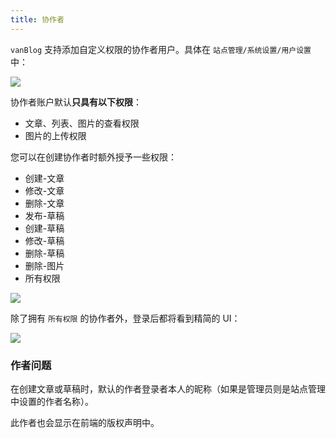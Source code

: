 ```yaml
---
title: 协作者
---
```


`vanBlog` 支持添加自定义权限的协作者用户。具体在 `站点管理/系统设置/用户设置` 中：

![](https://www.mereith.com/static/img/726f7b197b240a923b8473106d3d1200.clipboard-2022-09-03.png)

协作者账户默认**只具有以下权限**：

- 文章、列表、图片的查看权限
- 图片的上传权限

您可以在创建协作者时额外授予一些权限：

- 创建-文章
- 修改-文章
- 删除-文章
- 发布-草稿
- 创建-草稿
- 修改-草稿
- 删除-草稿
- 删除-图片
- 所有权限

![](https://www.mereith.com/static/img/73ef0844436b7eee71d41b4b0c2033d2.clipboard-2022-09-03.png)

除了拥有 `所有权限` 的协作者外，登录后都将看到精简的 UI：

![](https://www.mereith.com/static/img/bbb3252731394960a7b307248a28a107.clipboard-2022-09-03.png)

### 作者问题

在创建文章或草稿时，默认的作者登录者本人的昵称（如果是管理员则是站点管理中设置的作者名称）。

此作者也会显示在前端的版权声明中。
